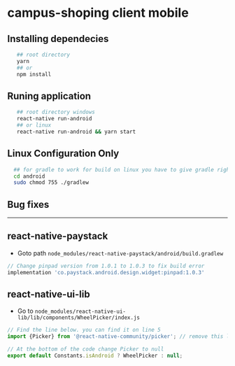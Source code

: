 # campus-shoping client mobile

## Installing dependecies

```bash
   ## root directory
   yarn
   ## or
   npm install
```

## Runing application

```bash
   ## root directory windows
   react-native run-android
   ## or linux
   react-native run-android && yarn start
```

## Linux Configuration Only

```bash
  ## for gradle to work for build on linux you have to give gradle right to be executed
  cd android
  sudo chmod 755 ./gradlew
```

## Bug fixes

---

## **react-native-paystack**

- Goto path `node_modules/react-native-paystack/android/build.gradlew`

```gradle
// Change pinpad version from 1.0.1 to 1.0.3 to fix build error
implementation 'co.paystack.android.design.widget:pinpad:1.0.3'

```

## **react-native-ui-lib**

- Go to `node_modules/react-native-ui-lib/lib/components/WheelPicker/index.js`

```javascript
// Find the line below. you can find it on line 5
import {Picker} from '@react-native-community/picker'; // remove this line

// At the bottom of the code change Picker to null
export default Constants.isAndroid ? WheelPicker : null;
```
